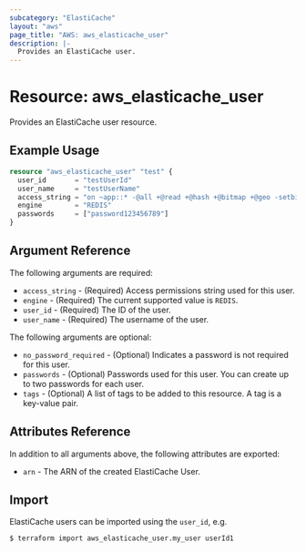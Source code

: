 ```yaml
---
subcategory: "ElastiCache"
layout: "aws"
page_title: "AWS: aws_elasticache_user"
description: |-
  Provides an ElastiCache user.
---
```


# Resource: aws_elasticache_user

Provides an ElastiCache user resource.

## Example Usage

```terraform
resource "aws_elasticache_user" "test" {
  user_id       = "testUserId"
  user_name     = "testUserName"
  access_string = "on ~app::* -@all +@read +@hash +@bitmap +@geo -setbit -bitfield -hset -hsetnx -hmset -hincrby -hincrbyfloat -hdel -bitop -geoadd -georadius -georadiusbymember"
  engine        = "REDIS"
  passwords     = ["password123456789"]
}
```

## Argument Reference

The following arguments are required:

* `access_string` - (Required) Access permissions string used for this user.
* `engine` - (Required) The current supported value is `REDIS`.
* `user_id` - (Required) The ID of the user.
* `user_name` - (Required) The username of the user.

The following arguments are optional:

* `no_password_required` - (Optional) Indicates a password is not required for this user.
* `passwords` - (Optional) Passwords used for this user. You can create up to two passwords for each user.
* `tags` - (Optional) A list of tags to be added to this resource. A tag is a key-value pair.

## Attributes Reference

In addition to all arguments above, the following attributes are exported:

* `arn` - The ARN of the created ElastiCache User.

## Import

ElastiCache users can be imported using the `user_id`, e.g.

```
$ terraform import aws_elasticache_user.my_user userId1
```
